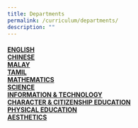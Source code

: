 ```yaml
---
title: Departments
permalink: /curriculum/departments/
description: ""
---
```

<h4><a href="/curriculum/departments/english/vision-n-mission/">ENGLISH</a><br /><a href="/curriculum/departments/chinese/vision-n-mission/">CHINESE</a><br /><a href="/curriculum/departments/malay/vision-n-mission/">MALAY</a><br /><a href="/curriculum/departments/tamil/vision-n-mission/">TAMIL</a><br /><a href="/curriculum/departments/mathematics/vision-n-mission/">MATHEMATICS</a><br /><a href="/curriculum/departments/science/vision-n-mission/">SCIENCE</a><br /><a href="/curriculum/departments/information-n-technology/vision-n-mission/">INFORMATION &amp; TECHNOLOGY</a><br /><a href="/curriculum/departments/character-n-citizenship-education/vision-n-mission/">CHARACTER &amp; CITIZENSHIP EDUCATION</a><br /><a href="/curriculum/departments/physical-education/vision-n-mission/">PHYSICAL EDUCATION</a><br /><a href="/curriculum/departments/aesthetics/vision-n-mission/">AESTHETICS</a></h4>